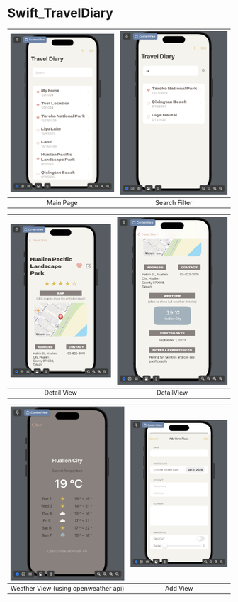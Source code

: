 # Swift_TravelDiary

| ![Image 1](https://github.com/becoollll/Swift_TravelDiary/blob/main/img/ContentView.png) | ![Image 2](https://github.com/becoollll/Swift_TravelDiary/blob/main/img/SearchFilter.png) |
|:---:|:---:|
| Main Page | Search Filter |

| ![Image 1](https://github.com/becoollll/Swift_TravelDiary/blob/main/img/DetailView1.png) | ![Image 2](https://github.com/becoollll/Swift_TravelDiary/blob/main/img/DetailView2.png) |
|:---:|:---:|
| Detail View | DetailView |

| ![Image 1](https://github.com/becoollll/Swift_TravelDiary/blob/main/img/WeatherView.png) | ![Image 2](https://github.com/becoollll/Swift_TravelDiary/blob/main/img/AddView.png) |
|:---:|:---:|
| Weather View (using openweather api) | Add View |
